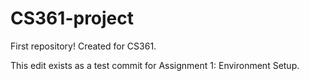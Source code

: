 # CS361-project
First repository! Created for CS361.

This edit exists as a test commit for Assignment 1: Environment Setup.
